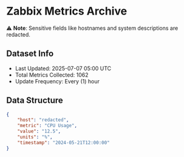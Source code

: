 # Zabbix Metrics Archive

⚠️ **Note**: Sensitive fields like hostnames and system descriptions are redacted.

## Dataset Info
- Last Updated: 2025-07-07 05:00 UTC
- Total Metrics Collected: 1062
- Update Frequency: Every (1) hour

## Data Structure
```json
{
    "host": "redacted",
    "metric": "CPU Usage",
    "value": "12.5",
    "units": "%",
    "timestamp": "2024-05-21T12:00:00"
}
```
